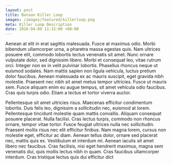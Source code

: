 ```yaml
---
layout: post
title: Bataan Killer Loop
images: /images/featured/killerloop.png
meta: Killer Loop Description
date: 2016-04-09 11:15:00 +08:00
---
```


Aenean at elit in erat sagittis malesuada. Fusce at maximus odio. Morbi bibendum ullamcorper urna, a pharetra massa egestas quis. Nam ultrices posuere elit, commodo lobortis lectus venenatis sit amet. Nunc ornare vulputate dolor, sed dignissim libero. Morbi et consequat leo, vitae rutrum orci. Integer non ex in velit pulvinar lobortis. Phasellus rhoncus neque ut euismod sodales. Nam mattis sapien non ligula vehicula, luctus pretium dolor faucibus. Aenean malesuada ex ac mauris suscipit, eget gravida nibh molestie. Praesent nec nibh sit amet metus tempor ultricies. Fusce ut mauris sem. Fusce aliquam enim eu augue tempus, sit amet vehicula odio faucibus. Cras quis turpis odio. Etiam a lectus et tortor viverra auctor.

Pellentesque sit amet ultricies risus. Maecenas efficitur condimentum lobortis. Duis felis leo, dignissim a sollicitudin nec, euismod at lorem. Pellentesque tincidunt molestie quam mattis convallis. Aliquam consequat posuere placerat. Nulla facilisi. Cras lectus turpis, commodo non rhoncus ornare, tempor vitae tortor. Fusce feugiat ultrices nulla nec sollicitudin. Praesent mollis risus nec elit efficitur finibus. Nam magna lorem, cursus non molestie eget, efficitur ac diam. Aenean tellus dolor, ornare sed placerat nec, mattis quis ex. Vestibulum et interdum mi. Aenean iaculis sit amet libero nec faucibus. Cras facilisis, nisi eget hendrerit maximus, magna sem venenatis dui, quis mollis lectus nibh in quam. Cras faucibus ullamcorper interdum. Cras tristique lectus quis dui efficitur dict

